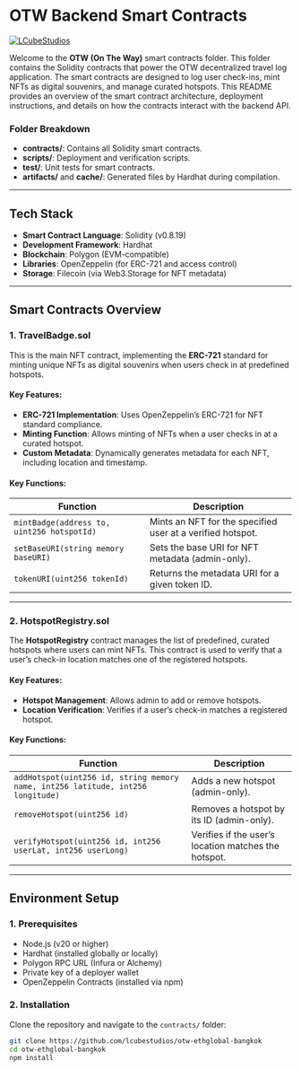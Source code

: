 # OTW Backend Smart Contracts

[![LCubeStudios](https://badgen.net/badge/Developed%20by/LCube%20Studios?color=FFCB05)](https://lcubestudios.io)


Welcome to the **OTW (On The Way)** smart contracts folder. This folder contains the Solidity contracts that power the OTW decentralized travel log application. The smart contracts are designed to log user check-ins, mint NFTs as digital souvenirs, and manage curated hotspots. This README provides an overview of the smart contract architecture, deployment instructions, and details on how the contracts interact with the backend API.

### **Folder Breakdown**

- **contracts/**: Contains all Solidity smart contracts.
- **scripts/**: Deployment and verification scripts.
- **test/**: Unit tests for smart contracts.
- **artifacts/** and **cache/**: Generated files by Hardhat during compilation.

---

## **Tech Stack**

- **Smart Contract Language**: Solidity (v0.8.19)
- **Development Framework**: Hardhat
- **Blockchain**: Polygon (EVM-compatible)
- **Libraries**: OpenZeppelin (for ERC-721 and access control)
- **Storage**: Filecoin (via Web3.Storage for NFT metadata)

---

## **Smart Contracts Overview**

### **1. TravelBadge.sol**

This is the main NFT contract, implementing the **ERC-721** standard for minting unique NFTs as digital souvenirs when users check in at predefined hotspots.

#### **Key Features:**
- **ERC-721 Implementation**: Uses OpenZeppelin’s ERC-721 for NFT standard compliance.
- **Minting Function**: Allows minting of NFTs when a user checks in at a curated hotspot.
- **Custom Metadata**: Dynamically generates metadata for each NFT, including location and timestamp.

#### **Key Functions:**

| Function               | Description                                            |
| ---------------------- | ------------------------------------------------------ |
| `mintBadge(address to, uint256 hotspotId)` | Mints an NFT for the specified user at a verified hotspot. |
| `setBaseURI(string memory baseURI)`        | Sets the base URI for NFT metadata (admin-only).           |
| `tokenURI(uint256 tokenId)`                | Returns the metadata URI for a given token ID.             |

---

### **2. HotspotRegistry.sol**

The **HotspotRegistry** contract manages the list of predefined, curated hotspots where users can mint NFTs. This contract is used to verify that a user’s check-in location matches one of the registered hotspots.

#### **Key Features:**
- **Hotspot Management**: Allows admin to add or remove hotspots.
- **Location Verification**: Verifies if a user’s check-in matches a registered hotspot.

#### **Key Functions:**

| Function                      | Description                                      |
| ----------------------------- | ------------------------------------------------ |
| `addHotspot(uint256 id, string memory name, int256 latitude, int256 longitude)` | Adds a new hotspot (admin-only). |
| `removeHotspot(uint256 id)`   | Removes a hotspot by its ID (admin-only).        |
| `verifyHotspot(uint256 id, int256 userLat, int256 userLong)` | Verifies if the user’s location matches the hotspot. |

---

## **Environment Setup**

### **1. Prerequisites**

- Node.js (v20 or higher)
- Hardhat (installed globally or locally)
- Polygon RPC URL (Infura or Alchemy)
- Private key of a deployer wallet
- OpenZeppelin Contracts (installed via npm)

### **2. Installation**

Clone the repository and navigate to the `contracts/` folder:

```bash
git clone https://github.com/lcubestudios/otw-ethglobal-bangkok
cd otw-ethglobal-bangkok
npm install